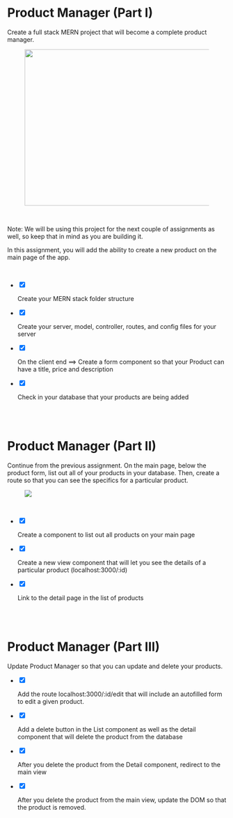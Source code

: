 <div class="module_description active_lesson_with_video ">
									
            
<h1 class="text-center">Product Manager (Part I)</h1>
<p>Create a full stack MERN project that will become a complete product manager.</p>
<figure class="text-center"><img class="text-center" src="https://s3.amazonaws.com/General_V88/boomyeah2015/codingdojo/curriculum/content/chapter/ProductManagerPartI.png" style="width: 559px; height: 359px;" width="559" height="359"></figure>
<p class="text-center"><br></p>
<p>Note: We will be using this project for the next couple of assignments as well, so keep that in mind as you are building it.<br></p>
<p>In this assignment, you will add the ability to create a new product on the main page of the app.</p>
<p> <br> </p>
        
</div>
<div class="todo_content">
										<ul class="todo_item_parent">
											<form action="/tracks/submit_todo" method="post" id="form_to_do_items">		
													<li>
														<input type="hidden" name="module_to_do_item_id[]" value="0">	
														<input type="hidden" name="is_completed[]" value="0" class="todo_status">	
														<input type="checkbox" id="todo_item_0" checked="checked" class="todo_check">														
														<label for="todo_item_0" class="todo_list_item">
															<div class="item_checkbox checked"></div>
															<p>Create your MERN stack folder structure</p>	
														</label>	
													</li>
													<li>
														<input type="hidden" name="module_to_do_item_id[]" value="1">	
														<input type="hidden" name="is_completed[]" value="0" class="todo_status">	
														<input type="checkbox" id="todo_item_1" checked="checked" class="todo_check">														
														<label for="todo_item_1" class="todo_list_item">
															<div class="item_checkbox checked"></div>
															<p>Create your server, model, controller, routes, and config files for your server</p>	
														</label>	
													</li>
													<li>
														<input type="hidden" name="module_to_do_item_id[]" value="2">	
														<input type="hidden" name="is_completed[]" value="0" class="todo_status">	
														<input type="checkbox" id="todo_item_2" checked="checked" class="todo_check">														
														<label for="todo_item_2" class="todo_list_item">
															<div class="item_checkbox checked"></div>
															<p>On the client end ==&gt; Create a form component so that your Product can have a title, price and description</p>	
														</label>	
													</li>
													<li>
														<input type="hidden" name="module_to_do_item_id[]" value="3">	
														<input type="hidden" name="is_completed[]" value="0" class="todo_status">	
														<input type="checkbox" id="todo_item_3" checked="checked" class="todo_check">														
														<label for="todo_item_3" class="todo_list_item">
															<div class="item_checkbox checked"></div>
															<p>Check in your database that your products are being added</p>	
														</label>	
													</li>									
												<input type="hidden" name="id" id="task_todo_id" value="5341848">
												<input type="hidden" name="chapter_module_id" value="48231">
												<input type="hidden" name="track_id" value="130">
												<input type="hidden" name="authenticity_token" value="sLO65z81Un8ogC/FYv7u6xcsFvuzeOSgTThZDbHAsxY=">
											</form>
										</ul>
									</div>
                  <br>
                  <br>
                  <div class="module_description active_lesson_with_video ">
									
<h1 class="text-center">Product Manager (Part II)</h1>
<p>Continue from the previous assignment. On the main page, below the product form, list out all of your products in your database. Then, create a route so that you can see the specifics for a particular product.</p><figure><img src="https://s3.amazonaws.com/General_V88/boomyeah2015/codingdojo/curriculum/content/chapter/Untitled_Diagram_%284%29.png"></figure><p><br></p>
								</div>
                <div class="todo_content">
										<ul class="todo_item_parent">
											<form action="/tracks/submit_todo" method="post" id="form_to_do_items">		
													<li>
														<input type="hidden" name="module_to_do_item_id[]" value="0">	
														<input type="hidden" name="is_completed[]" value="0" class="todo_status">	
														<input type="checkbox" id="todo_item_0" checked="checked" class="todo_check">														
														<label for="todo_item_0" class="todo_list_item">
															<div class="item_checkbox checked"></div>
															<p>Create a component to list out all products on your main page</p>	
														</label>	
													</li>
													<li>
														<input type="hidden" name="module_to_do_item_id[]" value="1">	
														<input type="hidden" name="is_completed[]" value="0" class="todo_status">	
														<input type="checkbox" id="todo_item_1" checked="checked" class="todo_check">														
														<label for="todo_item_1" class="todo_list_item">
															<div class="item_checkbox checked"></div>
															<p>Create a new view component that will let you see the details of a particular product (localhost:3000/:id)</p>	
														</label>	
													</li>
													<li>
														<input type="hidden" name="module_to_do_item_id[]" value="2">	
														<input type="hidden" name="is_completed[]" value="0" class="todo_status">	
														<input type="checkbox" id="todo_item_2" checked="checked" class="todo_check">														
														<label for="todo_item_2" class="todo_list_item">
															<div class="item_checkbox checked"></div>
															<p>Link to the detail page in the list of products</p>	
														</label>	
													</li>									
												<input type="hidden" name="id" id="task_todo_id" value="5341926">
												<input type="hidden" name="chapter_module_id" value="48233">
												<input type="hidden" name="track_id" value="130">
												<input type="hidden" name="authenticity_token" value="sLO65z81Un8ogC/FYv7u6xcsFvuzeOSgTThZDbHAsxY=">
											</form>
										</ul>
									</div>
                  <br>
                  <br>
                  <div class="module_description active_lesson_with_video ">						
            
  <h1 class="text-center">Product Manager (Part III)</h1><p>Update Product Manager so that you can update and delete your products.</p>
        
        
</div>
<div class="todo_content">
										<ul class="todo_item_parent">
											<form action="/tracks/submit_todo" method="post" id="form_to_do_items">		
													<li>
														<input type="hidden" name="module_to_do_item_id[]" value="0">	
														<input type="hidden" name="is_completed[]" value="0" class="todo_status">	
														<input type="checkbox" id="todo_item_0" checked="checked" class="todo_check">														
														<label for="todo_item_0" class="todo_list_item">
															<div class="item_checkbox checked"></div>
															<p>Add the route localhost:3000/:id/edit that will include an autofilled form to edit a given product.</p>	
														</label>	
													</li>
													<li>
														<input type="hidden" name="module_to_do_item_id[]" value="1">	
														<input type="hidden" name="is_completed[]" value="0" class="todo_status">	
														<input type="checkbox" id="todo_item_1" checked="checked" class="todo_check">														
														<label for="todo_item_1" class="todo_list_item">
															<div class="item_checkbox checked"></div>
															<p>Add a delete button in the List component as well as the detail component that will delete the product from the database</p>	
														</label>	
													</li>
													<li>
														<input type="hidden" name="module_to_do_item_id[]" value="2">	
														<input type="hidden" name="is_completed[]" value="0" class="todo_status">	
														<input type="checkbox" id="todo_item_2" checked="checked" class="todo_check">														
														<label for="todo_item_2" class="todo_list_item">
															<div class="item_checkbox checked"></div>
															<p>After you delete the product from the Detail component, redirect to the main view</p>	
														</label>	
													</li>
													<li>
														<input type="hidden" name="module_to_do_item_id[]" value="3">	
														<input type="hidden" name="is_completed[]" value="0" class="todo_status">	
														<input type="checkbox" id="todo_item_3" checked="checked" class="todo_check">														
														<label for="todo_item_3" class="todo_list_item">
															<div class="item_checkbox checked"></div>
															<p>After you delete the product from the main view, update the DOM so that the product is removed.</p>	
														</label>	
													</li>									
												<input type="hidden" name="id" id="task_todo_id" value="5342162">
												<input type="hidden" name="chapter_module_id" value="48236">
												<input type="hidden" name="track_id" value="130">
												<input type="hidden" name="authenticity_token" value="sLO65z81Un8ogC/FYv7u6xcsFvuzeOSgTThZDbHAsxY=">
											</form>
										</ul>
									</div>
